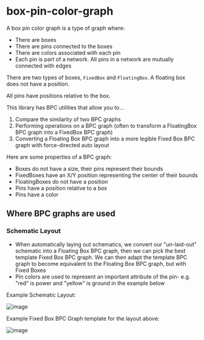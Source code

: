# box-pin-color-graph

A box pin color graph is a type of graph where:

- There are boxes
- There are pins connected to the boxes
- There are colors associated with each pin
- Each pin is part of a network. All pins in a network are mutually connected with edges

There are two types of boxes, `FixedBox` and `FloatingBox`. A
floating box does not have a position.

All pins have positions relative to the box.

This library has BPC utilities that allow you to...

1. Compare the similarity of two BPC graphs
2. Performing operations on a BPC graph (often to transform a FloatingBox BPC graph into a FixedBox BPC graph)
3. Converting a Floating Box BPC graph into a more legible Fixed Box BPC graph with force-directed auto layout

Here are some properties of a BPC graph:

- Boxes do not have a size, their pins represent their bounds
- FixedBoxes have an X/Y position representing the center of their bounds
- FloatingBoxes do not have a position
- Pins have a position relative to a box
- Pins have a color

## Where BPC graphs are used

### Schematic Layout

- When automatically laying out schematics, we convert our "un-laid-out" schematic into
  a Floating Box BPC graph, then we can pick the best template Fixed Box BPC graph. We
  can then adapt the template BPC graph to become equivalent to the Floating Box BPC graph,
  but with Fixed Boxes
- Pin colors are used to represent an important attribute of the pin- e.g. "red" is power and "yellow" is
  ground in the example below

Example Schematic Layout:

![image](https://github.com/user-attachments/assets/2efa5e6f-b0ba-478f-8cb8-361db267fab4)

Example Fixed Box BPC Graph template for the layout above:

![image](https://github.com/user-attachments/assets/2a5b543b-32e5-4d25-bcc5-f02845e60a9e)
